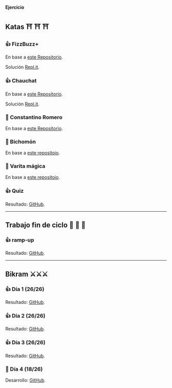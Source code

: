#### Ejercicio 



## Katas ⛩ ⛩ ⛩

### 👍 FizzBuzz+
En base a [este Repositorio](https://github.com/TheBridge-FullStackDeveloper/fundamentos-de-programacion-kata-fizzbuzz).

Solución [Repl.it](https://replit.com/@PalaGato76219/TBW3-JSBizzfuzz#index.js).


### 👍 Chauchat
En base a [este Repositorio](https://github.com/TheBridge-FullStackDeveloper/fundamentos-de-programacion-kata-chauchat).

Solución [Repl.it](https://replit.com/@PalaGato76219/TBW3-JSChauchat#index.js).


### 🚩 Constantino Romero
En base a [este Repositorio](https://github.com/TheBridge-FullStackDeveloper/fundamentos-de-programacion-kata-constantino-romero).


### 🚩 Bichomón
En base a [este repositoio](https://github.com/TheBridge-FullStackDeveloper/fundamentos-de-programacion-kata-bichomon).


### 🚩 Varita mágica
En base a [este repositoio](/https://github.com/TheBridge-FullStackDeveloper/fundamentos-de-programacion-pp-varita-magica).


### 👍 Quiz
Resultado: [GitHub](https://github.com/TommyTraddles/TB_W3-JS_4-Quiz).



---

## Trabajo fin de ciclo 🏰 🏰 🏰 

### 👍 ramp-up
Resultado: [GitHub](https://github.com/TommyTraddles/W4-JS-Personal-project).


---


## Bikram ⚔️⚔️⚔️

### 👍 Día 1 (26/26)
Resultado: [GitHub](https://github.com/TommyTraddles/TB_W3-JS_Bikram-1).


### 👍 Día 2 (26/26)
Resultado: [GitHub](https://github.com/TommyTraddles/TB_W3-JS_Bikram-2).


### 👍 Día 3 (26/26)
Resultado: [GitHub](https://github.com/TommyTraddles/TB_W3-JS_Bikram-3).


### 🚩 Día 4 (18/26)
Desarrollo: [GitHub](https://github.com/TommyTraddles/TB_W5-JS_Bikram-4).





